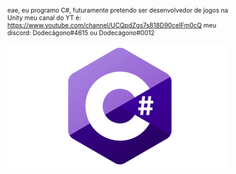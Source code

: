 eae, eu programo C#, futuramente pretendo ser desenvolvedor de jogos na Unity
meu canal do YT é: https://www.youtube.com/channel/UCQpdZgs7s818D90ceIFm0cQ
meu discord: Dodecágono#4615
                   ou
             Dodecágono#0012
             

![eae](https://github.com/Dodecagono/Dodecagono/blob/main/C-Sharp.png?raw=true)
